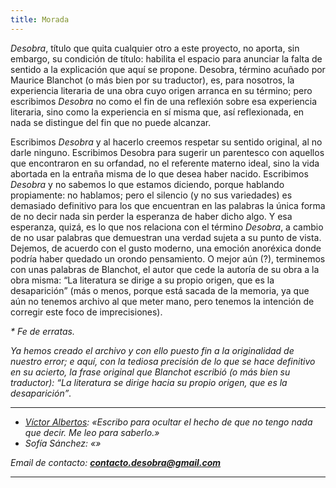 ```yaml
---
title: Morada
---
```


*Desobra*, título que quita cualquier otro a este proyecto, no aporta, sin embargo, su condición de título: habilita el espacio para anunciar la falta de sentido a la explicación que aquí se propone. Desobra, término acuñado por Maurice Blanchot (o más bien por su traductor), es, para nosotros, la experiencia literaria de una obra cuyo origen arranca en su término; pero escribimos *Desobra* no como el fin de una reflexión sobre esa experiencia literaria, sino como la experiencia en sí misma que, así reflexionada, en nada se distingue del fin que no puede alcanzar.

Escribimos *Desobra* y al hacerlo creemos respetar su sentido original, al no darle ninguno. Escribimos Desobra para sugerir un parentesco con aquellos que encontraron en su orfandad, no el referente materno ideal, sino la vida abortada en la entraña misma de lo que desea haber nacido. Escribimos *Desobra* y no sabemos lo que estamos diciendo, porque hablando propiamente: no hablamos; pero el silencio (y no sus variedades) es demasiado definitivo para los que encuentran en las palabras la única forma de no decir nada sin perder la esperanza de haber dicho algo. Y esa esperanza, quizá, es lo que nos relaciona con el término *Desobra*, a cambio de no usar palabras que demuestran una verdad sujeta a su punto de vista. Dejemos, de acuerdo con el gusto moderno, una emoción anoréxica donde podría haber quedado un orondo pensamiento. O mejor aún (?), terminemos con unas palabras de Blanchot, el autor que cede la autoría de su obra a la obra misma: <q>La literatura se dirige a su propio origen, que es la desaparición</q> (más o menos, porque está sacada de la memoria, ya que aún no tenemos archivo al que meter mano, pero tenemos la intención de corregir este foco de imprecisiones).

<i> * Fe de erratas<i>.

Ya hemos creado el archivo y con ello puesto fin a la originalidad de nuestro error; e aquí, con la tediosa precisión de lo que se hace definitivo en su acierto, la frase original que Blanchot escribió (o más bien su traductor): <q>La literatura se dirige hacia su propio origen, que es la desaparición</q>.

<hr>

* [Víctor Albertos](https://www.goodreads.com/user/show/72516580-victor-albertos): «Escribo para ocultar el hecho de que no tengo nada que decir. Me leo para saberlo.»
* Sofía Sánchez: «»

Email de contacto: **contacto.desobra@gmail.com**

<hr>

